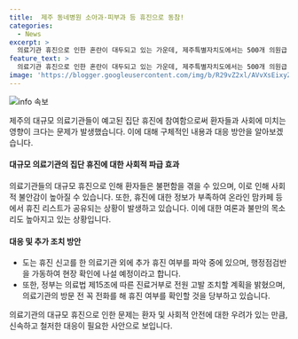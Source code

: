 ```yaml
---
title:  제주 동네병원 소아과·피부과 등 휴진으로 동참!
categories:
  - News
excerpt: >
  의료기관 휴진으로 인한 혼란이 대두되고 있는 가운데, 제주특별자치도에서는 500개 의원급 의료기관 중 21개소가 휴진을 신고했다. 이로 인해 환자들은 온라인 맘카페에서 불만을 토로하고 있으며, 정부와 도는 추가 휴진 여부를 파악 중이라고 밝혔다. 이에 대한 대책으로 행정점검반을 가동하고, 업무개시명령을 내릴 예정이며, 도청 홈페이지에서 의료기관 정보를 확인하고 전화로 휴진 여부를 확인해야 한다고 당부했다. 추가로, 정부는 의료법에 따라 진료거부로 전원 고발 조치할 계획이라고 밝혔다.
feature_text: >
  의료기관 휴진으로 인한 혼란이 대두되고 있는 가운데, 제주특별자치도에서는 500개 의원급 의료기관 중 21개소가 휴진을 신고했다. 이로 인해 환자들은 온라인 맘카페에서 불만을 토로하고 있으며, 정부와 도는 추가 휴진 여부를 파악 중이라고 밝혔다. 이에 대한 대책으로 행정점검반을 가동하고, 업무개시명령을 내릴 예정이며, 도청 홈페이지에서 의료기관 정보를 확인하고 전화로 휴진 여부를 확인해야 한다고 당부했다. 추가로, 정부는 의료법에 따라 진료거부로 전원 고발 조치할 계획이라고 밝혔다.
image: 'https://blogger.googleusercontent.com/img/b/R29vZ2xl/AVvXsEixyZcFfHzMRdzZMjFBmAUKJYCLCGyLL1o632UiGVXcaFdKo_bkvkuCioo0uUKlGfBVcT3P84aROyZIXSBEx3Aw5nCQ3pTgDom1WDC4m8eifvWiAmWEEVb4x6G_l8C0QH225ldMjyaFvpxGEBGNO37VmDTDMHGhJPq73UglMfDca1-0aw/s1600/blogspot.png'
---
```


<p><img src="https://blogger.googleusercontent.com/img/b/R29vZ2xl/AVvXsEixyZcFfHzMRdzZMjFBmAUKJYCLCGyLL1o632UiGVXcaFdKo_bkvkuCioo0uUKlGfBVcT3P84aROyZIXSBEx3Aw5nCQ3pTgDom1WDC4m8eifvWiAmWEEVb4x6G_l8C0QH225ldMjyaFvpxGEBGNO37VmDTDMHGhJPq73UglMfDca1-0aw/s1600/blogspot.png" alt="info 속보" /></p>

<p>제주의 대규모 의료기관들이 예고된 집단 휴진에 참여함으로써 환자들과 사회에 미치는 영향이 크다는 문제가 발생했습니다. 이에 대해 구체적인 내용과 대응 방안을 알아보겠습니다.</p>

<h4>대규모 의료기관의 집단 휴진에 대한 사회적 파급 효과</h4>

<p>의료기관들의 대규모 휴진으로 인해 환자들은 불편함을 겪을 수 있으며, 이로 인해 사회적 불안감이 높아질 수 있습니다. 또한, 휴진에 대한 정보가 부족하여 온라인 맘카페 등에서 휴진 리스트가 공유되는 상황이 발생하고 있습니다. 이에 대한 여론과 불만의 목소리도 높아지고 있는 상황입니다.</p>

<h4>대응 및 추가 조치 방안</h4>

<ul>
<li>도는 휴진 신고를 한 의료기관 외에 추가 휴진 여부를 파악 중에 있으며, 행정점검반을 가동하여 현장 확인에 나설 예정이라고 합니다.</li>
<li>또한, 정부는 의료법 제15조에 따른 진료거부로 전원 고발 조치할 계획을 밝혔으며, 의료기관의 방문 전 꼭 전화를 해 휴진 여부를 확인할 것을 당부하고 있습니다.</li>
</ul>

<p>의료기관의 대규모 휴진으로 인한 문제는 환자 및 사회적 안전에 대한 우려가 있는 만큼, 신속하고 철저한 대응이 필요한 사안으로 보입니다.</p>

